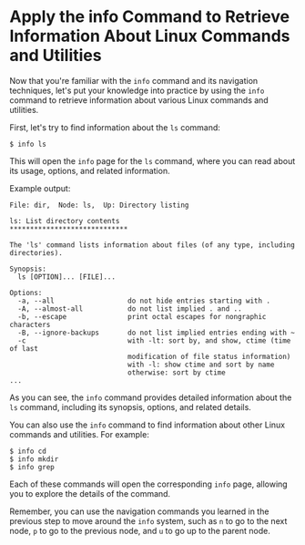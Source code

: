 # Apply the info Command to Retrieve Information About Linux Commands and Utilities

Now that you're familiar with the `info` command and its navigation techniques, let's put your knowledge into practice by using the `info` command to retrieve information about various Linux commands and utilities.

First, let's try to find information about the `ls` command:

```
$ info ls
```

This will open the `info` page for the `ls` command, where you can read about its usage, options, and related information.

Example output:

```
File: dir,  Node: ls,  Up: Directory listing

ls: List directory contents
*****************************

The 'ls' command lists information about files (of any type, including
directories).

Synopsis:
  ls [OPTION]... [FILE]...

Options:
  -a, --all                  do not hide entries starting with .
  -A, --almost-all           do not list implied . and ..
  -b, --escape               print octal escapes for nongraphic characters
  -B, --ignore-backups       do not list implied entries ending with ~
  -c                         with -lt: sort by, and show, ctime (time of last
                             modification of file status information)
                             with -l: show ctime and sort by name
                             otherwise: sort by ctime
...
```

As you can see, the `info` command provides detailed information about the `ls` command, including its synopsis, options, and related details.

You can also use the `info` command to find information about other Linux commands and utilities. For example:

```
$ info cd
$ info mkdir
$ info grep
```

Each of these commands will open the corresponding `info` page, allowing you to explore the details of the command.

Remember, you can use the navigation commands you learned in the previous step to move around the `info` system, such as `n` to go to the next node, `p` to go to the previous node, and `u` to go up to the parent node.

